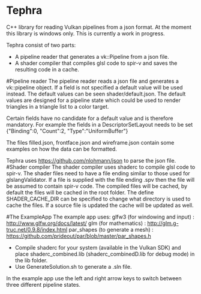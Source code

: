 # Tephra
C++ library for reading Vulkan pipelines from a json format. At the moment this library is windows only.
This is currently a work in progress.

Tephra consist of two parts:
* A pipeline reader that generates a vk::Pipeline from a json file.
* A shader compiler that compiles glsl code to spir-v and saves the resulting code in a cache.

#Pipeline reader
The pipeline reader reads a json file and generates a vk::pipeline object.
If a field is not specified a default value will be used instead. The default values can be seen shader/default.json.
The default values are designed for a pipeline state which could be used to render triangles in a triangle list to a color target.

Certain fields have no candidate for a default value and is therefore mandatory.
For example the fields in a DescriptorSetLayout needs to be set
{"Binding":0, "Count":2, "Type":"UniformBuffer"}

The files filled.json, frontface.json and wireframe.json contain some examples on how the data can be formatted.

Tephra uses https://github.com/nlohmann/json to parse the json file.
#Shader compiler
The shader compiler uses shaderc to compile glsl code to spir-v.
The shader files need to have a file ending similar to those used for glslangValidator.
If a file is supplied with the file ending .spv then the file will be assumed to contain spir-v code.
The compiled files will be cached, by default the files will be cached in the root folder.
The define SHADER_CACHE_DIR can be specified to change what directory is used to cache the files.
If a source file is updated the cache will be updated as well.

#The ExampleApp
The example app uses:
glfw3 (for windowing and input) : http://www.glfw.org/docs/latest/
glm (for mathematics) : http://glm.g-truc.net/0.9.8/index.html
par_shapes (to generate a mesh) : https://github.com/prideout/par/blob/master/par_shapes.h

* Compile shaderc for your system (available in the Vulkan SDK) and place shaderc_combined.lib (shaderc_combinedD.lib for debug mode) in the lib folder.
* Use GenerateSolution.sh to generate a .sln file.

In the example app use the left and right arrow keys to switch between three different pipeline states.
